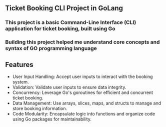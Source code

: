 ## Ticket Booking CLI Project in GoLang
### This project is a basic Command-Line Interface (CLI) application for ticket booking, built using Go
### Building this project helped me understand core concepts and syntax of GO programming language

## Features
- User Input Handling: Accept user inputs to interact with the booking system.
- Validation: Validate user inputs to ensure data integrity.
- Concurrency: Leverage Go's goroutines for efficient and concurrent ticket booking.
- Data Management: Use arrays, slices, maps, and structs to manage and store booking information.
- Code Modularity: Encapsulate logic into functions and organize code using Go packages for maintainability.
